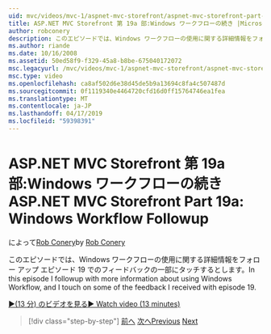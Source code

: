 ```yaml
---
uid: mvc/videos/mvc-1/aspnet-mvc-storefront/aspnet-mvc-storefront-part-19a-windows-workflow-followup
title: ASP.NET MVC Storefront 第 19a 部:Windows ワークフローの続き |Microsoft Docs
author: robconery
description: このエピソードでは、Windows ワークフローの使用に関する詳細情報をフォロー アップ エピソード 19 でのフィードバックの一部にタッチするとします。
ms.author: riande
ms.date: 10/16/2008
ms.assetid: 50ed58f9-f329-45a8-b8be-675040172072
msc.legacyurl: /mvc/videos/mvc-1/aspnet-mvc-storefront/aspnet-mvc-storefront-part-19a-windows-workflow-followup
msc.type: video
ms.openlocfilehash: ca8af502d6e38d45de5b9a13694c8fa4c507487d
ms.sourcegitcommit: 0f1119340e4464720cfd16d0ff15764746ea1fea
ms.translationtype: MT
ms.contentlocale: ja-JP
ms.lasthandoff: 04/17/2019
ms.locfileid: "59398391"
---
```

# <a name="aspnet-mvc-storefront-part-19a-windows-workflow-followup"></a><span data-ttu-id="dbe7f-103">ASP.NET MVC Storefront 第 19a 部:Windows ワークフローの続き</span><span class="sxs-lookup"><span data-stu-id="dbe7f-103">ASP.NET MVC Storefront Part 19a: Windows Workflow Followup</span></span>

<span data-ttu-id="dbe7f-104">によって[Rob Conery](https://github.com/robconery)</span><span class="sxs-lookup"><span data-stu-id="dbe7f-104">by [Rob Conery](https://github.com/robconery)</span></span>

<span data-ttu-id="dbe7f-105">このエピソードでは、Windows ワークフローの使用に関する詳細情報をフォロー アップ エピソード 19 でのフィードバックの一部にタッチするとします。</span><span class="sxs-lookup"><span data-stu-id="dbe7f-105">In this episode I followup with more information about using Windows Workflow, and I touch on some of the feedback I received with episode 19.</span></span>

[<span data-ttu-id="dbe7f-106">&#9654;(13 分) のビデオを見る</span><span class="sxs-lookup"><span data-stu-id="dbe7f-106">&#9654; Watch video (13 minutes)</span></span>](https://channel9.msdn.com/Blogs/ASP-NET-Site-Videos/aspnet-mvc-storefront-part-19a-windows-workflow-followup)

> [!div class="step-by-step"]
> <span data-ttu-id="dbe7f-107">[前へ](aspnet-mvc-storefront-part-19-processing-orders-with-windows-workflow.md)
> [次へ](aspnet-mvc-storefront-part-20-logging.md)</span><span class="sxs-lookup"><span data-stu-id="dbe7f-107">[Previous](aspnet-mvc-storefront-part-19-processing-orders-with-windows-workflow.md)
[Next](aspnet-mvc-storefront-part-20-logging.md)</span></span>
